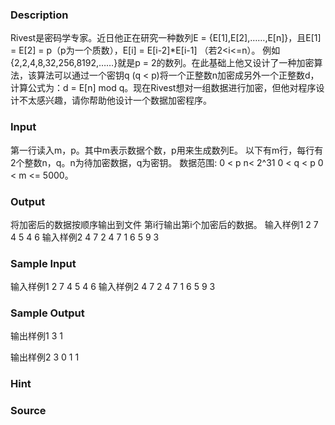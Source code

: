 
### Description
Rivest是密码学专家。近日他正在研究一种数列E = {E[1],E[2],……,E[n]}，且E[1] = E[2] = p（p为一个质数），E[i] = E[i-2]*E[i-1] （若2<i<=n）。
例如{2,2,4,8,32,256,8192,……}就是p = 2的数列。在此基础上他又设计了一种加密算法，该算法可以通过一个密钥q (q < p)将一个正整数n加密成另外一个正整数d，计算公式为：d = E[n] mod q。现在Rivest想对一组数据进行加密，但他对程序设计不太感兴趣，请你帮助他设计一个数据加密程序。
### Input
第一行读入m，p。其中m表示数据个数，p用来生成数列E。 以下有m行，每行有2个整数n，q。n为待加密数据，q为密钥。 数据范围:  0 < p n< 2^31 0 < q < p 0 < m <= 5000。
### Output
将加密后的数据按顺序输出到文件 第i行输出第i个加密后的数据。  输入样例1 2 7 4 5 4 6  输入样例2 4 7 2 4 7 1 6 5 9 3
### Sample Input
输入样例1 
2 7 
4 5 
4 6 
输入样例2 
4 7 
2 4 
7 1 
6 5 
9 3 
### Sample Output
输出样例1
3
1

输出样例2
3
0
1
1
### Hint

### Source
